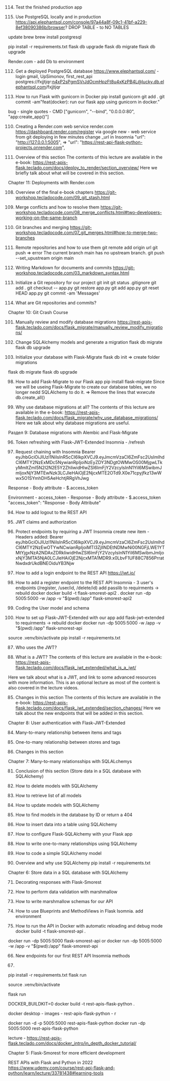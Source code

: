 114. Test the finished production app

113. Use PostgreSQL locally and in production
https://api.elephantsql.com/console/97a44a8f-09c1-41bf-a229-8ef38090386b/browser?
DROP TABLE - to NO TABLES

update brew
brew install postgresql

pip install -r requirements.txt
flask db upgrade
flask db migrate
flask db upgrade

Render.com - add Db to environment

112. Get a deployed PostgreSQL database
https://www.elephantsql.com/ - login gmail, UpSimonov, first_rest_api
postgres://fxjjtjqr:n4xP2sPgmSVrJdOcmHpzFt8u4xKzPB4L@lucky.db.elephantsql.com/fxjjtjqr

111. How to run Flask with gunicorn in Docker
pip install gunicorn
git add .
git commit -am"feat(docker): run our flask app using gunicorn in docker."

bug - single quotes - CMD ["gunicorn", "--bind", "0.0.0.0:80", "app:create_app()"]

110. Creating a Render.com web service
render.com
https://dashboard.render.com/register via google
new - web service from git
deploying in few minutes
change _url in Insomnia
"url": "http://127.0.0.1:5005", => "url": "https://rest-api-flask-python-projects.onrender.com",

109. Overview of this section
The contents of this lecture are available in the e-book: https://rest-apis-flask.teclado.com/docs/deploy_to_render/section_overview/
Here we briefly talk about what will be covered in this section.

Chapter 11: Deployments with Render.com

108. Overview of the final e-book chapters
https://git-workshop.tecladocode.com/09_git_stash.html

107. Merge conflicts and how to resolve them
https://git-workshop.tecladocode.com/08_merge_conflicts.html#two-developers-working-on-the-same-branch

106. Git branches and merging
https://git-workshop.tecladocode.com/07_git_merges.html#how-to-merge-two-branches

105. Remote repositories and how to use them
git remote add origin url
git push => error The current branch main has no upstream branch.
git push --set_upustream origin main

104. Writing Markdown for documents and commits
https://git-workshop.tecladocode.com/03_markdown_syntax.html

103. Initialize a Git repository for our project
git init
git status
.gitignore
git add .
git checkout -- app.py
git restore app.py
git add app.py
git reset HEAD app.py
git commit -am 'Messages'

102. What are Git repositories and commits?

Chapter 10: Git Crash Course

101. Manually review and modify database migrations
https://rest-apis-flask.teclado.com/docs/flask_migrate/manually_review_modify_migrations/

100. Change SQLAlchemy models and generate a migration
flask db migrate
flask db upgrade

99. Initialize your database with Flask-Migrate
flask db init => create folder migrations

flask db migrate
flask db upgrade

98. How to add Flask-Migrate to our Flask app
pip install flask-migrate
Since we will be useing Flask-Migrate to create our database tables, we no longer nedd SQLAlchemy to do it. => Remove the lines that wxwcute db.create_all()

97. Why use database migrations at all?
The contents of this lecture are available in the e-book: https://rest-apis-flask.teclado.com/docs/flask_migrate/why_use_database_migrations/
Here we talk about why database migrations are useful.

Раздел 9: Database migrations with Alembic and Flask-Migrate

96. Token refreshing with Flask-JWT-Extended
Insomnia - /refresh

95. Request chaining with Insomnia
Bearer eyJhbGciOiJIUzI1NiIsInR5cCI6IkpXVCJ9.eyJmcmVzaCI6ZmFsc2UsImlhdCI6MTY2NzExMDc5NywianRpIjoiNzEyZDY3NDgtOWMwOS00MjgwLTkyMmItZmI5N2I2N2E5Y2ZhIiwidHlwZSI6ImFjY2VzcyIsInN1YiI6MSwibmJmIjoxNjY3MTEwNzk3LCJleHAiOjE2NjcxMTE2OTd9.X0e71cpyjfkz13wWwx5O1SYmhDH5AeHchtjRRgVhJwg

Response - Body attribute - $.access_token

Environment - access_token - Response - Body attribute - $.access_token
"access_token": "Response - Body Attribute"


94. How to add logout to the REST API

93. JWT claims and authorization

92. Protect endpoints by requiring a JWT
Insomnia create new item - Headers added:
Bearer eyJhbGciOiJIUzI1NiIsInR5cCI6IkpXVCJ9.eyJmcmVzaCI6ZmFsc2UsImlhdCI6MTY2NzEwOTYwNCwianRpIjoiMTI3ZjllNDEtNDMwNi00NGFjLWE1YTMtYjgxNzA2NDAxZDRkIiwidHlwZSI6ImFjY2VzcyIsInN1YiI6MSwibmJmIjoxNjY3MTA5NjA0LCJleHAiOjE2NjcxMTA1MDR9.x0LbvF1UF88C7856PrratNwdxdrUkdBNEOiduYB3Njw

91. How to add a login endpoint to the REST API
https://jwt.io/

90. How to add a register endpoint to the REST API
Insomnia - 3 user's endpoints (/register, /user/id, /delete/id)
add passlib to requirments -> rebuild docker
docker build -t flask-smorest-api2 .
docker run -dp 5005:5000 -w /app -v "$(pwd):/app" flask-smorest-api2 

89. Coding the User model and schema

88. How to set up Flask-JWT-Extended with our app
add flask-jwt-extended to requirments -> rebuild docker
docker run -dp 5005:5000 -w /app -v "$(pwd):/app" flask-smorest-api 

source .venv/bin/activate
pip install -r requirements.txt      

87. Who uses the JWT?

86. What is a JWT?
The contents of this lecture are available in the e-book: https://rest-apis-flask.teclado.com/docs/flask_jwt_extended/what_is_a_jwt/

Here we talk about what is a JWT, and link to some advanced resources with more information. This is an optional lecture as most of the content is also covered in the lecture videos.

85. Changes in this section
The contents of this lecture are available in the e-book: https://rest-apis-flask.teclado.com/docs/flask_jwt_extended/section_changes/
Here we talk about the new endpoints that will be added in this section.

Chapter 8: User authentication with Flask-JWT-Extended

84. Many-to-many relationship between items and tags

83. One-to-many relationship between stores and tags

82. Changes in this section

Chapter 7: Many-to-many relationsships with SQLALchemys

81. Conclusion of this section (Store data in a SQL database with SQLAlchemy)

80. How to delete models with SQLAlchemy

79. How to retrieve list of all models

78. How to update models with SQLAlchemy

77. How to find models in the database by ID or return a 404

76. How to insert data into a table using SQLAlchemy

75. How to configure Flask-SQLAlchemy with your Flask app

74. How to write one-to-many relationships using SQLAlchemy

73. How to code a simple SQLAlchemy model

72. Overview and why use SQLAlchemy
pip install -r requirements.txt

Chapter 6: Store data in a SQL database with SQLAlchemy

71. Decorating responses with Flask-Smorest

70. How to perform data validation with marshmallow

69. How to write marshmallow schemas for our API

68. How to use Blueprints and MethodViews in Flask
Isomnia. add environment


67. How to run the API in Docker with automatic reloading and debug mode
docker build -t flask-smorest-api .

docker run -dp 5005:5000 flask-smorest-api
or
docker run -dp 5005:5000 -w /app -v "$(pwd):/app" flask-smorest-api

66. New endpoints for our first REST API
Insomnia methods


64.
pip install -r requirements.txt
flask run






source .venv/bin/activate

flask run

DOCKER_BUILDKIT=0 docker build -t rest-apis-flask-python .

docker desktop - images - rest-apis-flask-python - r

docker run -d -p 5005:5000 rest-apis-flask-python
docker run -dp 5005:5000 rest-apis-flask-python

lecture - https://rest-apis-flask.teclado.com/docs/docker_intro/in_depth_docker_tutorial/


Chapter 5: Flask-Smorest for more efficient development


REST APIs with Flask and Python in 2022
https://www.udemy.com/course/rest-api-flask-and-python/learn/lecture/33781438#learning-tools